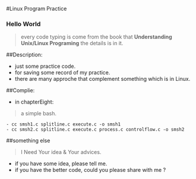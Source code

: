 #Linux Program Practice

### Hello World 

> every code typing is come from the book that **Understanding Unix/Linux Programing**
> the details is in it.

##Description:
- just some practice code.
- for saving some record of my practice.
- there are many approche that complement something which is in Linux.

##Complie:

- in chapterEight:
> a simple bash.


	- cc smsh1.c splitline.c execute.c -o smsh1
	- cc smsh2.c splitline.c execute.c process.c controlflow.c -o smsh2

##something else	

> I Need Your idea & Your advices.


- if you have some idea, please tell me.
- if you have the better code, could you please share with me ?


